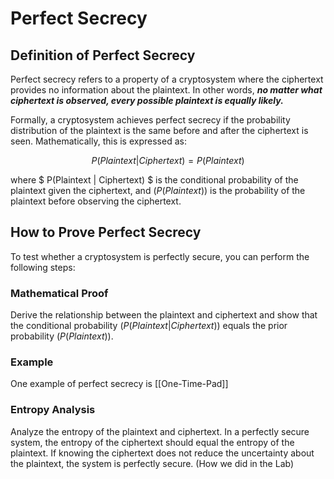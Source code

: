 # Perfect Secrecy
## Definition of Perfect Secrecy
Perfect secrecy refers to a property of a cryptosystem where the ciphertext provides no information about the plaintext. In other words, ***no matter what ciphertext is observed, every possible plaintext is equally likely.***

Formally, a cryptosystem achieves perfect secrecy if the probability distribution of the plaintext is the same before and after the ciphertext is seen. Mathematically, this is expressed as:

$$ P(Plaintext | Ciphertext) = P(Plaintext) $$

where $ P(Plaintext | Ciphertext) $ is the conditional probability of the plaintext given the ciphertext, and $( P(Plaintext) )$ is the probability of the plaintext before observing the ciphertext.

## How to Prove Perfect Secrecy
To test whether a cryptosystem is perfectly secure, you can perform the following steps:

### Mathematical Proof
 Derive the relationship between the plaintext and ciphertext and show that the conditional probability $( P(Plaintext | Ciphertext) )$ equals the prior probability $( P(Plaintext) )$. 

### Example
One example of perfect secrecy is [[One-Time-Pad]]

### Entropy Analysis
 Analyze the entropy of the plaintext and ciphertext. In a perfectly secure system, the entropy of the ciphertext should equal the entropy of the plaintext. If knowing the ciphertext does not reduce the uncertainty about the plaintext, the system is perfectly secure. (How we did in the Lab)

